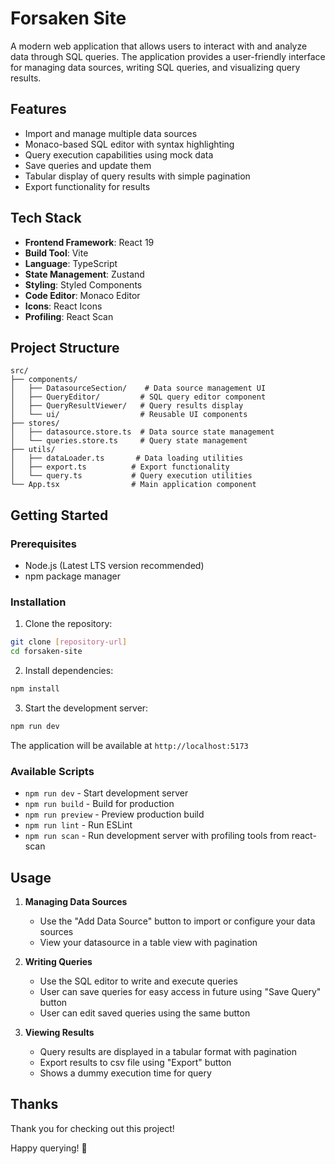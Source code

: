 # Forsaken Site

A modern web application that allows users to interact with and analyze data through SQL queries. The application provides a user-friendly interface for managing data sources, writing SQL queries, and visualizing query results.

## Features

- Import and manage multiple data sources
- Monaco-based SQL editor with syntax highlighting
- Query execution capabilities using mock data
- Save queries and update them
- Tabular display of query results with simple pagination
- Export functionality for results

## Tech Stack

- **Frontend Framework**: React 19
- **Build Tool**: Vite
- **Language**: TypeScript
- **State Management**: Zustand
- **Styling**: Styled Components
- **Code Editor**: Monaco Editor
- **Icons**: React Icons
- **Profiling**: React Scan

## Project Structure

```
src/
├── components/
│   ├── DatasourceSection/    # Data source management UI
│   ├── QueryEditor/         # SQL query editor component
│   ├── QueryResultViewer/   # Query results display
│   └── ui/                  # Reusable UI components
├── stores/
│   ├── datasource.store.ts  # Data source state management
│   └── queries.store.ts     # Query state management
├── utils/
│   ├── dataLoader.ts       # Data loading utilities
│   ├── export.ts          # Export functionality
│   └── query.ts           # Query execution utilities
└── App.tsx                # Main application component
```

## Getting Started

### Prerequisites

- Node.js (Latest LTS version recommended)
- npm package manager

### Installation

1. Clone the repository:

```bash
git clone [repository-url]
cd forsaken-site
```

2. Install dependencies:

```bash
npm install
```

3. Start the development server:

```bash
npm run dev
```

The application will be available at `http://localhost:5173`

### Available Scripts

- `npm run dev` - Start development server
- `npm run build` - Build for production
- `npm run preview` - Preview production build
- `npm run lint` - Run ESLint
- `npm run scan` - Run development server with profiling tools from react-scan

## Usage

1. **Managing Data Sources**

   - Use the "Add Data Source" button to import or configure your data sources
   - View your datasource in a table view with pagination

2. **Writing Queries**

   - Use the SQL editor to write and execute queries
   - User can save queries for easy access in future using "Save Query" button
   - User can edit saved queries using the same button

3. **Viewing Results**
   - Query results are displayed in a tabular format with pagination
   - Export results to csv file using "Export" button
   - Shows a dummy execution time for query

## Thanks

Thank you for checking out this project!

Happy querying! 🚀
